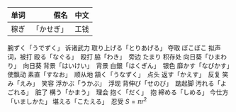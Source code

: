 
|单词|假名|中文|
|:--------|---------:|:-------:|
|稼ぎ|「かせぎ」|工钱|

腕ずく「うでずく」 诉诸武力
取り上げる「とりあげる」 夺取
ぼこぼこ 拟声词，被打
殴る「なぐる」　殴打
脇「わき」　旁边
たまり 积存处
向日葵「ひまわり」　向日葵
背景「はいけい」　背景
白銀「はくぎん」　银色
靡かす「なびかす」　使飘动
素直「すなお」　顺从地
頷く「うなずく」　点头
返す「かえす」　反复
笑み「えみ」　笑容
浮かぶ「うかぶ」　浮现
背伸び「せのび」　踮起脚
汚れる「よごれる」　脏了
構う「かまう」　理会
抱く「だく」　抱
締める「しめる」
今仕方「いましかた」
堪える「こたえる」　忍受
$S=\pi r^2$
